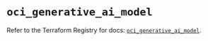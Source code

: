 # `oci_generative_ai_model`

Refer to the Terraform Registry for docs: [`oci_generative_ai_model`](https://registry.terraform.io/providers/oracle/oci/6.18.0/docs/resources/generative_ai_model).
